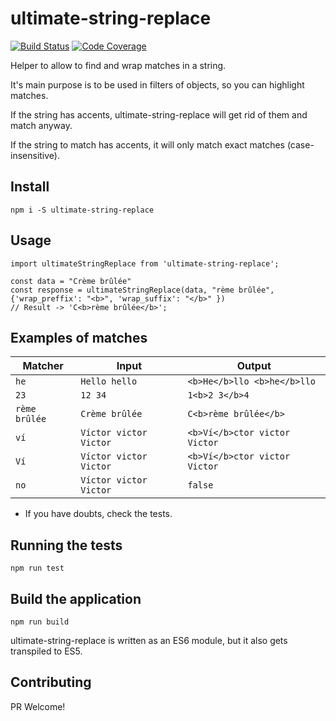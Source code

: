 # ultimate-string-replace

[![Build Status](https://travis-ci.org/vlaraort/ultimate-string-replace.svg?branch=master)](https://travis-ci.org/vlaraort/ultimate-string-replace)
[![Code Coverage](https://codecov.io/gh/vlaraort/ultimate-string-replace/branch/master/graph/badge.svg)](coverage)

Helper to allow to find and wrap matches in a string.

It's main purpose is to be used in filters of objects, so you can highlight matches.

If the string has accents, ultimate-string-replace will get rid of them and match anyway.

If the string to match has accents, it will only match exact matches (case-insensitive).


## Install

`npm i -S ultimate-string-replace`

## Usage

```
import ultimateStringReplace from 'ultimate-string-replace';

const data = "Crème brûlée"
const response = ultimateStringReplace(data, "rème brûlée", {'wrap_preffix': "<b>", 'wrap_suffix': "</b>" })
// Result -> 'C<b>rème brûlée</b>';
```
## Examples of matches

| Matcher | Input | Output |
| ------------- | ------------- |------------- |
| `he`  | `Hello hello`  | `<b>He</b>llo <b>he</b>llo`  |
| `23`  | `12 34`  | `1<b>2 3</b>4`  |
| `rème brûlée`  | `Crème brûlée`  | `C<b>rème brûlée</b>`  |
| `ví`  | `Víctor victor Victor`  | `<b>Ví</b>ctor victor Victor`  |
| `Ví`  | `Víctor victor Victor`  | `<b>Ví</b>ctor victor Victor`  |
| `no`  | `Víctor victor Victor`  | `false`  |

* If you have doubts, check the tests.

## Running the tests

`npm run test`

## Build the application

`npm run build`

ultimate-string-replace is written as an ES6 module, but it also gets transpiled to ES5.

## Contributing

PR Welcome!
